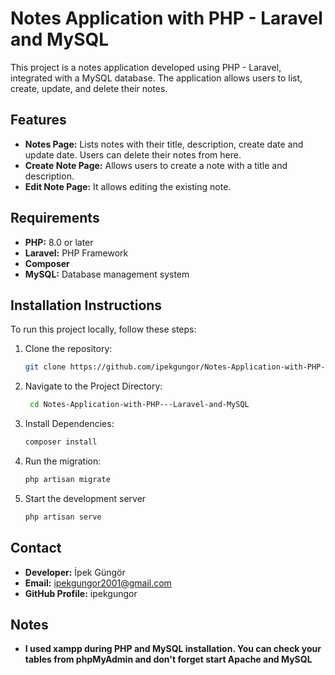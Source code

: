 # Notes Application with PHP - Laravel and MySQL

This project is a notes application developed using PHP - Laravel, integrated with a MySQL database. The application allows users to list, create, update, and delete their notes.
## Features

- **Notes Page:** Lists notes with their title, description, create date and update date. Users can delete their notes from here.
- **Create Note Page:** Allows users to create a note with a title and description.
- **Edit Note Page:** It allows editing the existing note.

## Requirements

- **PHP:** 8.0 or later
- **Laravel:** PHP Framework 
- **Composer**
- **MySQL:** Database management system

## Installation Instructions

To run this project locally, follow these steps:

1. Clone the repository:
   ```bash
   git clone https://github.com/ipekgungor/Notes-Application-with-PHP---Laravel-and-MySQL.git
2. Navigate to the Project Directory:
   ```bash
    cd Notes-Application-with-PHP---Laravel-and-MySQL
3. Install Dependencies:
   ```bash
   composer install
4. Run the migration:
   ```bash
   php artisan migrate
5. Start the development server
   ```bash
   php artisan serve
   

## Contact
- **Developer:** İpek Güngör
- **Email:** ipekgungor2001@gmail.com
- **GitHub Profile:** ipekgungor

## Notes
- **I used xampp during PHP and MySQL installation. You can check your tables from phpMyAdmin and don't forget start Apache and MySQL**
